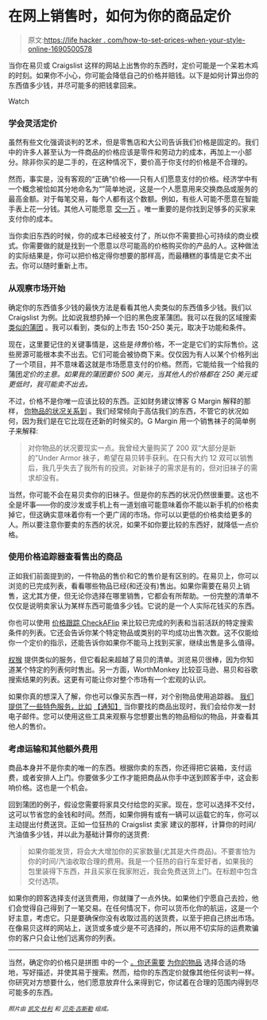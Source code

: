 # 在网上销售时，如何为你的商品定价

> 原文:[https://life hacker . com/how-to-set-prices-when-your-style-online-1690500578](https://lifehacker.com/how-to-set-prices-for-your-stuff-when-selling-online-1690500578)

当你在易贝或 Craigslist 这样的网站上出售你的东西时，定价可能是一个呆若木鸡的时刻。如果你不小心，你可能会降低自己的价格并赔钱。以下是如何计算出你的东西值多少钱，并尽可能多的把钱拿回来。

Watch

### **学会灵活定价**

虽然有些文化强调谈判的艺术，但是零售店和大公司告诉我们价格是固定的。我们中的许多人甚至认为一件商品的价格应该是零件和劳动力的成本，再加上一小部分。除非你买的是二手的，在这种情况下，要价高于你支付的价格是不合理的。

然而，事实是，没有客观的“正确”价格——只有人们愿意支付的价格。经济学中有一个概念被恰如其分地命名为“”简单地说，这是一个人愿意用来交换商品或服务的最高金额。对于每笔交易，每个人都有这个数额。例如，有些人可能不愿意在智能手表上花一分钱。其他人可能愿意 [交一万](https://gizmodo.com/the-many-many-prices-of-the-apple-watch-1690324108) 。唯一重要的是你找到足够多的买家来支付你的成本。

当你卖旧东西的时候，你的成本已经被支付了，所以你不需要担心可持续的商业模式。你需要做的就是找到一个愿意以尽可能高的价格购买你的产品的人。这种做法的实际结果是，你可以把价格定得你想要的那样高，而最糟糕的事情是它卖不出去。你可以随时重新上市。

### **从观察市场开始**

确定你的东西值多少钱的最快方法是看看其他人卖类似的东西值多少钱。我们以 Craigslist 为例。比如说我想扔掉一个旧的黑色皮革蒲团。我可以在我的区域搜索 [类似的蒲团](http://atlanta.craigslist.org/search/sss?sort=rel&query=black+leather+futon) 。我可以看到，类似的上市去 150-250 美元，取决于功能和条件。

现在，这里要记住的关键事情是，这些是*待售*价格，不一定是它们的实际售价。这些房源可能根本卖不出去。它们可能会被协商下来。仅仅因为有人以某个价格列出了一个项目，并不意味着这就是市场愿意支付的价格。然而，它能给我一个给我的蒲团*定价的主意。如果我的蒲团要价 500 美元，当其他人的价格都在 250 美元或更低时，我可能卖不出去。*

不过，价格不是你唯一应该比较的东西。正如财务建议博客 G Margin 解释的那样， [你物品的状况关系到](http://blog.gmargin.com/timers-guide-pricing-items-sell-online/) 。我们经常倾向于高估我们的东西，不管它的状况如何，因为我们是在它比现在还新的时候买的。G Margin 用一个销售袜子的简单例子来解释:

> 对你物品的状况要现实一点。我曾经大量购买了 200 双“大部分是新的”Under Armor 袜子，希望在易贝转手获利。在只有大约 12 双可以销售后，我几乎失去了我所有的投资。对新袜子的需求是有的，但对旧袜子的需求却没有。

当然，你可能不会在易贝卖你的旧袜子。但是你的东西的状况仍然很重要。这也不全是坏事——你的皮沙发或手机上有一道划痕可能意味着你不能以新手机的价格卖掉它，但这确实意味着你有一个更广阔的市场。你可以以更低的价格卖给更多的人。所以要注意你要卖的东西的状况，如果不如你要比较的东西好，就降低一点价格。

### **使用价格追踪器查看售出的商品**

正如我们前面提到的，一件物品的售价和它的售价是有区别的。在易贝上，你可以浏览的已完成列表，看看哪些物品已经(和还没有)售出。如果你需要在易贝上销售，这尤其方便，但无论你选择在哪里销售，它都会有所帮助。一份完整的清单不仅仅是说明卖家认为某样东西可能值多少钱。它说的是一个人实际花钱买的东西。

你也可以使用 [价格跟踪 CheckAFlip](http://checkaflip.com/) 来比较已完成的列表和当前活跃的特定搜索条件的列表。它还会告诉你某个特定物品或类别的平均成功出售次数。这不仅能给你一个定价的指示，还能告诉你如果你不能马上找到买家，继续出售是多么值得。

[权猴](http://lifehacker.com/worthmonkey-helps-determine-how-much-your-used-gear-is-5684637) 提供类似的服务，但它看起来超越了易贝的清单。浏览易贝很棒，因为你知道某个特定的列表何时售出。另一方面，WorthMonkey 比较亚马逊、易贝和谷歌搜索结果的列表。这更有可能让你对整个市场有一个宏观的认识。

如果你真的想深入了解，你也可以像买东西一样，对个别物品使用追踪器。 [我们提供了一些特色服务，比如](https://lifehacker.com/noticraig-sends-you-email-when-items-you-want-appear-on-1084311925) [【通知】](http://noticraig.com/) 当你要找的商品出现时，我们会给你发一封电子邮件。您可以使用这些工具来观察与您想要出售的物品相似的物品，并查看其他人的售价。

### **考虑运输和其他额外费用**

商品本身并不是你卖的唯一的东西。根据你卖的东西，你还得把它装箱，支付运费，或者安排人上门。你要做多少工作才能把商品从你手中送到顾客手中，这会影响价格。这也是一个机会。

回到蒲团的例子，假设您需要将家具交付给您的买家。现在，您可以选择不交付，这可以节省您的金钱和时间。然而，如果你拥有或有一辆可以运载它的车，你可以主动提出付费送货。正如一位狂热的 Craigslist 卖家 建议的那样，计算你的时间/汽油值多少钱，并以此为基础计算你的送货费:

> 如果你能发货，将会大大增加你的买家数量(尤其是大件商品)。不要害怕为你的时间/汽油收取合理的费用。我是一个狂热的自行车爱好者，如果我的包里装得下东西，并且买家在我家附近，我会免费送货上门。在标题中包含交付选项。

如果你的顾客选择支付送货费用，你就赚了一点外快。如果他们宁愿自己去捡，他们会觉得自己得到了一笔交易。在任何情况下，你可以货币化你的航运，这是一个好主意，考虑它。只是要确保你没有收取过高的送货费，以至于把自己挤出市场。在像易贝这样的网站上，送货或多或少是不可选择的，所以用不切实际的运费欺骗你的客户只会让他们远离你的列表。

* * *

当然，确定你的价格只是拼图 中的一个 [。你还需要](https://lifehacker.com/the-complete-guide-to-selling-your-unwanted-crap-for-mo-5981335) [为你的物品](http://lifehacker.com/five-best-places-to-set-up-shop-online-5562139) 选择合适的场地，写好描述，并使其易于搜索。然而，给你的东西定价就像其他任何谈判一样。你研究对方想要什么，他们愿意放弃什么来得到它，你试着在合理的范围内得到尽可能多的东西。

<small>*照片由*</small> [<small>*凯文·杜利*</small>](http://www.flickr.com/photos/pagedooley/6575053747) <small>*和*</small> [<small>*贝克·古斯勒*</small>](http://www.flickr.com/photos/halfbisqued/2353845688) <small>*组成。*</small>